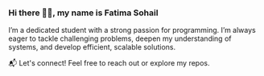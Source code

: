 ### Hi there 👋🏻, my name is Fatima Sohail

I’m a dedicated student with a strong passion for programming. I’m always eager to tackle challenging problems, deepen my understanding of systems, and develop efficient, scalable solutions.

📬 Let's connect! Feel free to reach out or explore my repos.
